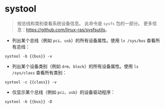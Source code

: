 # systool

> 按总线和类别查看系统设备信息。
> 此命令是 `sysfs` 包的一部分。
> 更多信息：<https://github.com/linux-ras/sysfsutils>。

- 列出某个总线（例如 `pci`、`usb`）的所有设备属性。使用 `ls /sys/bus` 查看所有总线：

`systool -b {{bus}} -v`

- 列出某个设备类别（例如 `drm`、`block`）的所有设备属性。使用 `ls /sys/class` 查看所有类别：

`systool -c {{class}} -v`

- 仅显示某个总线（例如 `pci`、`usb`）的设备驱动程序：

`systool -b {{bus}} -D`
